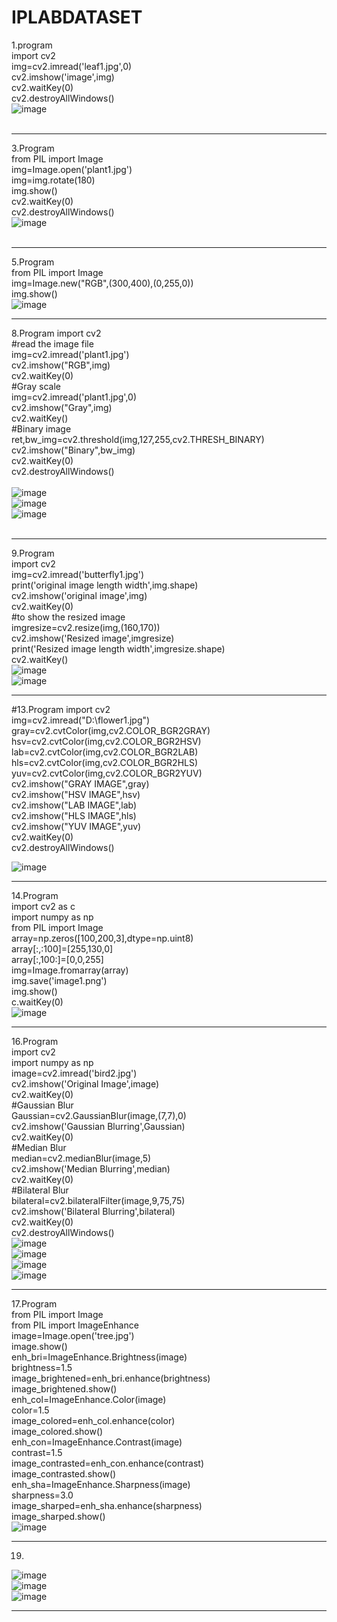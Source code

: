 # IPLABDATASET
1.program<br>
import cv2<br>
img=cv2.imread('leaf1.jpg',0)<br>
cv2.imshow('image',img)<br>
cv2.waitKey(0)<br>
cv2.destroyAllWindows()<br>
![image](https://user-images.githubusercontent.com/97940144/173802513-b7e6b142-6d25-43d2-9823-15c4bdca95a9.png)<br>
<br>
*********************************************************************************************************************

3.Program<br>
from PIL import Image<br>
img=Image.open('plant1.jpg')<br>
img=img.rotate(180)<br>
img.show()<br>
cv2.waitKey(0)<br>
cv2.destroyAllWindows()<br>
![image](https://user-images.githubusercontent.com/97940144/173803822-ef786ccc-38b4-4acb-9ba8-0ae3dd29cc49.png)<br>
<br>
***********************************************************************************************************************
5.Program<br>
from PIL import Image<br>
img=Image.new("RGB",(300,400),(0,255,0))<br>
img.show()<br>
![image](https://user-images.githubusercontent.com/97940144/173804674-18ebd303-7da7-40c2-9c58-83e01b8d4601.png)
<br>
*************************************************************************************************************************
8.Program
import cv2<br>
#read the image file<br>
img=cv2.imread('plant1.jpg')<br>
cv2.imshow("RGB",img)<br>
cv2.waitKey(0)<br>
#Gray scale<br>
img=cv2.imread('plant1.jpg',0)<br>
cv2.imshow("Gray",img)<br>
cv2.waitKey()<br>
#Binary image<br>
ret,bw_img=cv2.threshold(img,127,255,cv2.THRESH_BINARY)<br>
cv2.imshow("Binary",bw_img)<br>
cv2.waitKey(0)<br>
cv2.destroyAllWindows()<br>
<br>
![image](https://user-images.githubusercontent.com/97940144/174046292-80860a0d-b139-406f-9cd0-2566df35eb19.png)<br>
![image](https://user-images.githubusercontent.com/97940144/174046522-df55cdf1-06bd-43a2-9e82-82928198648d.png)<br>
![image](https://user-images.githubusercontent.com/97940144/174046710-e9080fa2-6d89-4bee-ac82-3d1b805c9957.png)<br>
<br>
**************************************************************************************************************************
9.Program<br>
import cv2<br>
img=cv2.imread('butterfly1.jpg')<br>
print('original image length width',img.shape)<br>
cv2.imshow('original image',img)<br>
cv2.waitKey(0)<br>
#to show the resized image<br>
imgresize=cv2.resize(img,(160,170))<br>
cv2.imshow('Resized image',imgresize)<br>
print('Resized image length width',imgresize.shape)<br>
cv2.waitKey()<br>
![image](https://user-images.githubusercontent.com/97940144/174047072-ab06cc37-4656-4e2a-8689-3eef0af3d04c.png)<br>
![image](https://user-images.githubusercontent.com/97940144/174047191-69fe5670-62ab-493a-916e-811a1170d4dd.png)
***************************************************************************************************************************
#13.Program
import cv2<br>
img=cv2.imread("D:\\flower1.jpg")<br>
gray=cv2.cvtColor(img,cv2.COLOR_BGR2GRAY)<br>
hsv=cv2.cvtColor(img,cv2.COLOR_BGR2HSV)<br>
lab=cv2.cvtColor(img,cv2.COLOR_BGR2LAB)<br>
hls=cv2.cvtColor(img,cv2.COLOR_BGR2HLS)<br>
yuv=cv2.cvtColor(img,cv2.COLOR_BGR2YUV)<br>
cv2.imshow("GRAY IMAGE",gray)<br>
cv2.imshow("HSV IMAGE",hsv)<br>
cv2.imshow("LAB IMAGE",lab)<br>
cv2.imshow("HLS IMAGE",hls)<br>
cv2.imshow("YUV IMAGE",yuv)<br>
cv2.waitKey(0)<br>
cv2.destroyAllWindows()<br>

![image](https://user-images.githubusercontent.com/97940144/175269476-d560cedd-8ed2-406f-943f-d52fc0a357c6.png)
***************************************************************************************************************************
14.Program<br>
import cv2 as c<br>
import numpy as np<br>
from PIL import Image<br>
array=np.zeros([100,200,3],dtype=np.uint8)<br>
array[:,:100]=[255,130,0]<br>
array[:,100:]=[0,0,255]<br>
img=Image.fromarray(array)<br>
img.save('image1.png')<br>
img.show()<br>
c.waitKey(0)<br>
![image](https://user-images.githubusercontent.com/97940144/175272380-a88f143e-3462-4992-a536-99f285ac8837.png)
*******************************************************************************************************************
16.Program<br>
import cv2<br>
import numpy as np<br>
image=cv2.imread('bird2.jpg')<br>
cv2.imshow('Original Image',image)<br>
cv2.waitKey(0)<br>
#Gaussian Blur<br>
Gaussian=cv2.GaussianBlur(image,(7,7),0)<br>
cv2.imshow('Gaussian Blurring',Gaussian)<br>
cv2.waitKey(0)<br>
#Median Blur<br>
median=cv2.medianBlur(image,5)<br>
cv2.imshow('Median Blurring',median)<br>
cv2.waitKey(0)<br>
#Bilateral Blur<br>
bilateral=cv2.bilateralFilter(image,9,75,75)<br>
cv2.imshow('Bilateral Blurring',bilateral)<br>
cv2.waitKey(0)<br>
cv2.destroyAllWindows()<br>
![image](https://user-images.githubusercontent.com/97940144/176418818-e67b229d-4eb5-4005-b1b3-e18ff3ffc9c9.png)<br>
![image](https://user-images.githubusercontent.com/97940144/176418936-b6689908-3d44-4cd2-9a41-770fdfc147a4.png)<br>
![image](https://user-images.githubusercontent.com/97940144/176419040-58300710-81bb-4e83-94cd-d5bb84a7a779.png)<br>
![image](https://user-images.githubusercontent.com/97940144/176419115-33a6b2fc-d231-4cb6-ac23-45f437561632.png)<br>
************************************************************************************************************************
17.Program<br>
from PIL import Image<br>
from PIL import ImageEnhance<br>
image=Image.open('tree.jpg')<br>
image.show()<br>
enh_bri=ImageEnhance.Brightness(image)<br>
brightness=1.5<br>
image_brightened=enh_bri.enhance(brightness)<br>
image_brightened.show()<br>
enh_col=ImageEnhance.Color(image)<br>
color=1.5<br>
image_colored=enh_col.enhance(color)<br>
image_colored.show()<br>
enh_con=ImageEnhance.Contrast(image)<br>
contrast=1.5<br>
image_contrasted=enh_con.enhance(contrast)<br>
image_contrasted.show()<br>
enh_sha=ImageEnhance.Sharpness(image)<br>
sharpness=3.0<br>
image_sharped=enh_sha.enhance(sharpness)<br>
image_sharped.show()<br>
![image](https://user-images.githubusercontent.com/97940144/178465640-f2184b31-0fc7-47f2-9047-aad274830c0a.png)
<br>
***************************************************************************************************************************
19.
![image](https://user-images.githubusercontent.com/97940144/178697199-115fca0c-8add-43a1-962b-aee2374ddca5.png)<br>
![image](https://user-images.githubusercontent.com/97940144/178697465-99ea67b8-98ed-41fc-b917-e3a21ad9a47a.png)<br>
![image](https://user-images.githubusercontent.com/97940144/178700427-37ae0fcf-76b7-47d9-be42-2cb09c523344.png)<br>
***************************************************************************************************************************

